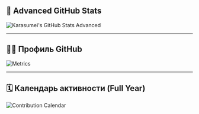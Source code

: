 ## 🥇 Advanced GitHub Stats

<!-- Виджет расширенной статистики (аналог первого фото, Anurag Hazra’s GitHub Stats) -->
![Karasumei's GitHub Stats Advanced](https://github-readme-stats.vercel.app/api?username=Karasumei&show_icons=true&include_all_commits=true&count_private=true&custom_title=Karasumei%27s%20GitHub%20Stats&theme=transparent)

---

## 🧑‍💻 Профиль GitHub

<!-- Профильный виджет от lowlighter/metrics, стиль transparent -->
![Metrics](https://metrics.lecoq.io/Karasumei?template=classic&config.timezone=Europe%2FMoscow&base.header=0&base.activity=0&base.community=0&base.repositories=1&base.metadata=1&theme=transparent)

---

## 🗓️ Календарь активности (Full Year)

<!-- Полный календарь контрибуций от lowlighter/metrics -->
![Contribution Calendar](https://metrics.lecoq.io/Karasumei?template=classic&isocalendar=1&isocalendar.duration=full-year&config.timezone=Europe%2FMoscow&theme=transparent)
